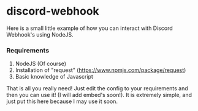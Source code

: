 # discord-webhook
Here is a small little example of how you can interact with Discord Webhook's using NodeJS.

### Requirements
1. NodeJS (Of course)
2. Installation of "request" (https://www.npmjs.com/package/request)
3. Basic knowledge of Javascript

That is all you really need! Just edit the config to your requirements and then you can use it! (I will add embed's soon!).
It is extremely simple, and just put this here because I may use it soon.
